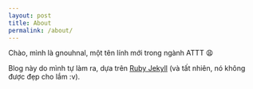 ```yaml
---
layout: post
title: About
permalink: /about/
---
```


Chào, mình là gnouhnal, một tên lính mới trong ngành ATTT 😩 

Blog này do mình tự làm ra, dựa trên [Ruby Jekyll](https://jekyllrb.com/) (và tất nhiên, nó không được đẹp cho lắm :v).
